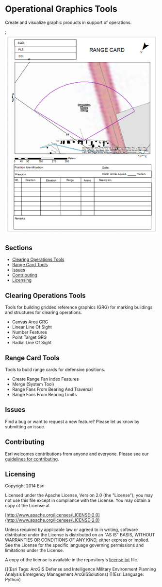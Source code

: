 # Operational Graphics Tools

Create and visualize graphic products in support of operations.

;![Image of repository-template](operational_graphics_screenshot.png)

## Sections

* [Clearing Operations Tools](#clearing-operations-tools)
* [Range Card Tools](#range-card-tools)
* [Issues](#issues)
* [Contributing](#contributing)
* [Licensing](#licensing)

## Clearing Operations Tools

Tools for building gridded reference graphics (GRG) for marking buildings and structures for clearing operations.

* Canvas Area GRG
* Linear Line Of Sight
* Number Features
* Point Target GRG
* Radial Line Of Sight

## Range Card Tools

Tools to build range cards for defensive positions.

* Create Range Fan Index Features
* Merge (System Tool)
* Range Fans From Bearing And Traversal
* Range Fans From Bearing Limits

## Issues

Find a bug or want to request a new feature?  Please let us know by submitting an issue.

## Contributing

Esri welcomes contributions from anyone and everyone. Please see our [guidelines for contributing](https://github.com/esri/contributing).

## Licensing

Copyright 2014 Esri

Licensed under the Apache License, Version 2.0 (the "License");
you may not use this file except in compliance with the License.
You may obtain a copy of the License at

   [http://www.apache.org/licenses/LICENSE-2.0](http://www.apache.org/licenses/LICENSE-2.0)

Unless required by applicable law or agreed to in writing, software
distributed under the License is distributed on an "AS IS" BASIS,
WITHOUT WARRANTIES OR CONDITIONS OF ANY KIND, either express or implied.
See the License for the specific language governing permissions and
limitations under the License.

A copy of the license is available in the repository's
[license.txt](license.txt) file.

[](Esri Tags: ArcGIS Defense and Intelligence Military Environment Planning Analysis Emergency Management ArcGISSolutions)
[](Esri Language: Python)
